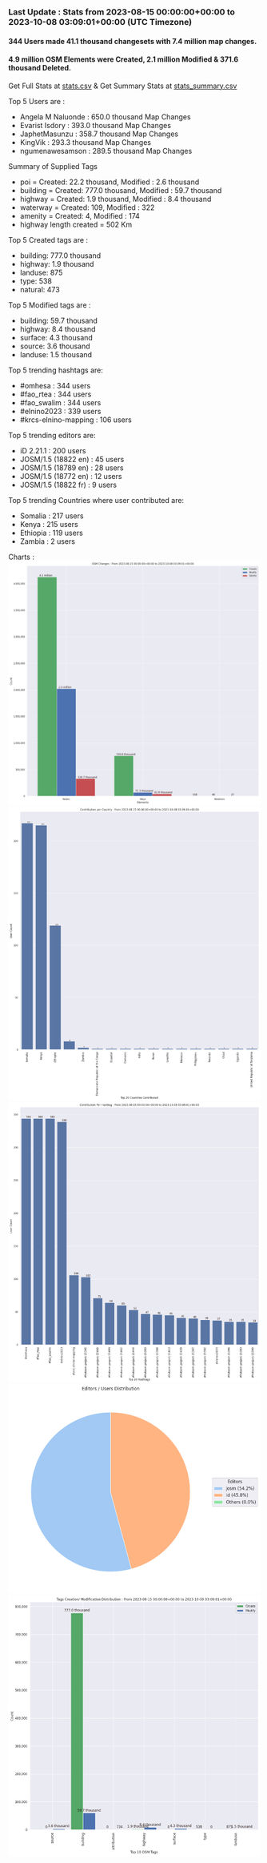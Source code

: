 ### Last Update : Stats from 2023-08-15 00:00:00+00:00 to 2023-10-08 03:09:01+00:00 (UTC Timezone)

#### 344 Users made 41.1 thousand changesets with 7.4 million map changes.
#### 4.9 million OSM Elements were Created, 2.1 million Modified & 371.6 thousand Deleted.
Get Full Stats at [stats.csv](/stats/elinino2023/Daily/stats.csv)
 & Get Summary Stats at [stats_summary.csv](/stats/elinino2023/Daily/stats_summary.csv)

Top 5 Users are : 
- Angela M Naluonde : 650.0 thousand Map Changes
- Evarist Isdory : 393.0 thousand Map Changes
- JaphetMasunzu : 358.7 thousand Map Changes
- KingVik : 293.3 thousand Map Changes
- ngumenawesamson : 289.5 thousand Map Changes

Summary of Supplied Tags
- poi = Created: 22.2 thousand, Modified : 2.6 thousand
- building = Created: 777.0 thousand, Modified : 59.7 thousand
- highway = Created: 1.9 thousand, Modified : 8.4 thousand
- waterway = Created: 109, Modified : 322
- amenity = Created: 4, Modified : 174
- highway length created = 502 Km


Top 5 Created tags are :
- building: 777.0 thousand
- highway: 1.9 thousand
- landuse: 875
- type: 538
- natural: 473


Top 5 Modified tags are :
- building: 59.7 thousand
- highway: 8.4 thousand
- surface: 4.3 thousand
- source: 3.6 thousand
- landuse: 1.5 thousand


Top 5 trending hashtags are:
- #omhesa : 344 users
- #fao_rtea : 344 users
- #fao_swalim : 344 users
- #elnino2023 : 339 users
- #krcs-elnino-mapping : 106 users


Top 5 trending editors are:
- iD 2.21.1 : 200 users
- JOSM/1.5 (18822 en) : 45 users
- JOSM/1.5 (18789 en) : 28 users
- JOSM/1.5 (18772 en) : 12 users
- JOSM/1.5 (18822 fr) : 9 users


Top 5 trending Countries where user contributed are:
- Somalia : 217 users
- Kenya : 215 users
- Ethiopia : 119 users
- Zambia : 2 users


 Charts : 
![Alt text](./stats_osm_changes.png) 
![Alt text](./stats_users_per_country.png) 
![Alt text](./stats_users_per_hashtag.png) 
![Alt text](./stats_editors_pie_chart.png) 
![Alt text](./stats_tags.png) 
